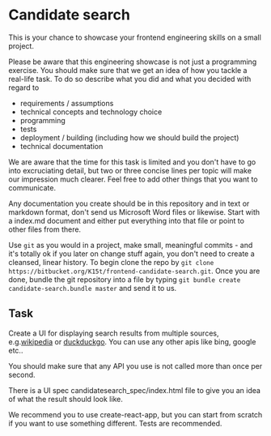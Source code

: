 # Candidate search

This is your chance to showcase your frontend engineering skills on a small project.

Please be aware that this engineering showcase is not just a programming exercise. You should make sure that we get an idea of how you tackle a real-life task.
To do so describe what you did and what you decided with regard to

- requirements / assumptions
- technical concepts and technology choice
- programming
- tests
- deployment / building (including how we should build the project)
- technical documentation

We are aware that the time for this task is limited and you don't have to go into excruciating detail, but two or three concise lines per topic will make our impression much clearer. Feel free to add other things that you want to communicate.

Any documentation you create should be in this repository and in text or markdown format, don't send us Microsoft Word files or likewise. Start with a index.md document and either put everything into that file or point to other files from there.

Use `git` as you would in a project, make small, meaningful commits - and it's totally ok if you later on change stuff again, you don't need to create a cleansed, linear history.
To begin clone the repo by `git clone https://bitbucket.org/K15t/frontend-candidate-search.git`.
Once you are done, bundle the git repository into a file by typing `git bundle create candidate-search.bundle master` and send it to us.

## Task

Create a UI for displaying search results from multiple sources, e.g.[wikipedia](https://en.wikipedia.org/w/api.php?action=query&list=search&utf8=&format=json&srsearch=QUERY) or [duckduckgo](http://api.duckduckgo.com/?q=QUERY&format=json).
You can use any other apis like bing, google etc..

You should make sure that any API you use is not called more than once per second.

There is a UI spec candidatesearch_spec/index.html file to give you an idea of what the result should look like.

We recommend you to use create-react-app, but you can start from scratch if you want to use something different.
Tests are recommended.
